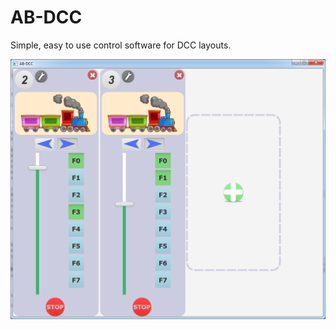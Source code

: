 # AB-DCC
Simple, easy to use control software for DCC layouts.

![alt text](https://raw.githubusercontent.com/berry120/AB-DCC/master/early-screenshot.png "Just an early screenshot!")